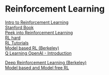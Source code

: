 # Reinforcement Learning

<a href="https://lilianweng.github.io/posts/2018-02-19-rl-overview/"> Intro to Reinforcement Learning </a> <br>
<a href="https://web.stanford.edu/class/psych209/Readings/SuttonBartoIPRLBook2ndEd.pdf"> Stanford Book </a><br>
<a href="https://lilianweng.github.io/posts/2018-02-19-rl-overview/"> Peek into Reinforcement Learning </a> <br>
<a href="https://www.alexirpan.com/2018/02/14/rl-hard.html"> RL hard </a><br>
<a href="https://www.guru99.com/reinforcement-learning-tutorial.html#6"> RL Tutorials</a><br>
<a href="https://bair.berkeley.edu/blog/2019/12/12/mbpo/"> Model based RL (Berkeley) </a><br>
<a href="https://www.simplilearn.com/tutorials/machine-learning-tutorial/what-is-q-learning"> Q Learning </a>
<a href="https://spinningup.openai.com/en/latest/user/introduction.html"> OpenAI - Introduction</a><br>

<a href="http://rail.eecs.berkeley.edu/deeprlcourse/"> Deep Reinforcement Learning (Berkeley) </a><br>
<a href="https://neptune.ai/blog/model-based-and-model-free-reinforcement-learning-pytennis-case-study"> Model based and Model free RL </a><br>

                                                                             
